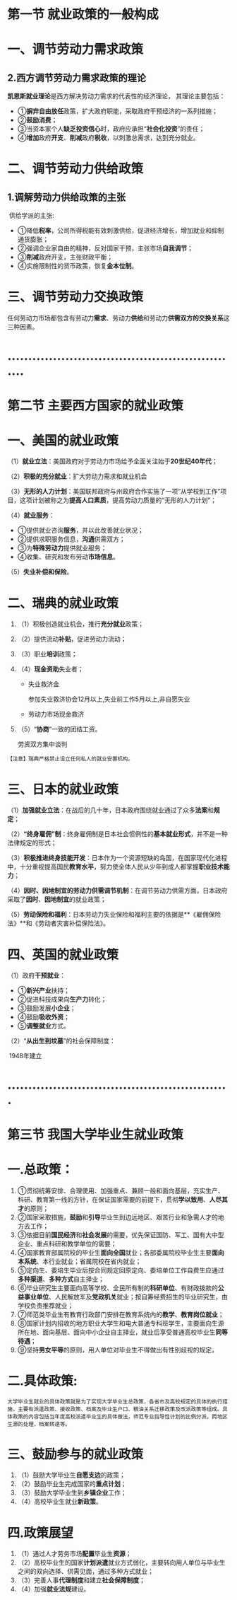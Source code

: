 # **第一节 就业政策的一般构成**

# 一、调节劳动力需求政策

## 2.西方调节劳动力需求政策的理论

**凯恩斯就业理论**是西方解决劳动力需求的代表性的经济理论，  其理论主要包括：

- ①**摒弃自由放任**政策，扩大政府职能，采取政府干预经济的一系列措施；
- ②**鼓励消费**；
- ③当资本家个人**缺乏投资信心**时，政府应承担“**社会化投资**”的责任；
- ④**增加**政府**开支**、**削减**政府**税收**，以刺激总需求，达到充分就业。

# 二、调节劳动力供给政策

## 1.调解劳动力供给政策的主张

​      供给学派的主张:

-  ①降低**税率**，公司所得税能有效刺激供给，促进经济增长，增加就业和抑制通货膨胀；
- ②强调企业家自由的精神，反对国家干预，主张市场**自我调节**；
- ③**削减**政府开支，主张财政平衡；
- ④实施限制性的货币政策，恢复**金本位制**。

# 三、调节劳动力交换政策

任何劳动力市场都包含有劳动力**需求**、劳动力**供给**和劳动力**供需双方的交换关系**这三种因素。

# .........................................................

# **第二节 主要西方国家的就业政策**

# 一、美国的就业政策

（1）**就业立法**：美国政府对于劳动力市场给予全面关注始于**20世纪40年代**；

（2）**积极的充分就业**：扩大劳动力需求和就业机会

（3）**无形的人力计划**：美国联邦政府与州政府合作实施了一项“从学校到工作”项目，这项计划被称之为**提高人口素质**，提高劳动力质量的“无形的人力计划”；

（4）**就业服务**：

- ①提供就业咨询**服务**，并以此改善就业状况；
- ②提供求职服务信息，**沟通**供需双方；
- ③为**特殊劳动力**提供就业服务；
- ④收集、研究和发布劳动**市场信息**。

（5）**失业补偿和保险**。

# 二、瑞典的就业政策

1. （1）积极创造就业机会，推行**充分就业**政策；

2. （2）提供流动**补贴**，促进劳动力流动；

3. （3）职业**培训**政策；

4. （4）**现金资助**失业者；

   - 失业救济金

     参加失业救济协会12月以上,失业前工作5月以上,非自愿失业

   - 劳动力市场现金救济

5. （5）“**协商**”一致的团结工资。

   劳资双方集中谈判

~~~
【注意】瑞典严格禁止设立任何私人的就业安置机构。
~~~

# 三、日本的就业政策

（1）**加强就业立法**：在战后的几十年，日本政府围绕就业通过了众多**法案**和**规定**；

（2）**“终身雇佣”制**：终身雇佣制是日本社会惯例性的**基本就业形式**，并不是一种法律规定的形式；

（3）**积极推进终身技能开发**：日本作为一个资源短缺的岛国，在国家现代化进程中，十分重视提高国民**教育水平**，努力使全体人民从少年到成人都掌握**职业技术能力**；

（4）**因时、因地制宜的劳动力供需调节机制**：在调节劳动力供需方面，日本政府采取了**因时**、**因地制宜**的就业政策；

（5）**劳动保险和福利**：日本劳动力失业保险和福利主要的依据是**《雇佣保险法》**和《劳动者灾害补偿保险法》。

# 四、英国的就业政策

（1）政府**干预就业**：

- ①**新兴产业**扶持；
- ②促进科技成果向**生产力**转化；
- ③鼓励发展**小企业**；
- ④鼓励**吸收外资**；
- ⑤**调整就业**方式。

（2）“**从出生到坟墓**”的社会保障制度：

​     1948年建立

# ......................................................

# **第三节 我国大学毕业生就业政策**

# 一.**总政策**：

1. ①贯彻统筹安排、合理使用、加强重点、兼顾一般和面向基层，充实生产、科研、教育第一线的方针，在保证国家需要的前提下，贯彻**学以致用**、**人尽其才**的原则；
2. ②国家采取措施，**鼓励**和**引导**毕业生到边远地区、艰苦行业和急需人才的地方去工作；
3. ③依据目前**国民经济**和**社会发展**的需要，优先保证国防、军工、国有大中型企业、重点科研和教学单位的需要；
4. ④国家教育部属院校的毕业生**面向全国**就业；各部委属院校毕业生主要**面向本系统**、本行业就业；省属院校在省内就业；
5. ⑤定向生、委培生毕业后按合同规定回原定向、委培单位工作自费生应通过**多种渠道**、**多种方式**自主择业；
6. ⑥毕业研究生主要面向高等学校、全民所有制的**科研单位**、有财政拨款的**公益事业单位**、人民解放军及**党政机关**就业；按自筹经费招生的毕业研究生，由学校负责推荐就业；
7. ⑦师范类毕业生有教育行政部门安排在教育系统内的**教学**、**教育岗位就业**；
8. ⑧国家计划内招收的地方职业大学生和电大普通专科班学生，主要面向生源所在地、面向基层、面向中小企业自主择业，就业后享受普通高校毕业生**同等待遇**；
9. ⑨坚持**男女平等**的原则，用人单位对毕业生不得做出有性别歧视的规定。

# 二.具体政策:

~~~
大学毕业生就业的具体政策就是为了实现大学毕业生总政策，各省市及高校规定的具体的执行措施，主要有派遣政策、接收政策、档案及毕业生户口、粮油关系迁移政策及改派政策等组成。具体政策的内容包括当年度高校派遣毕业生的具体做法，师范专业指导性计划的比例分派，跨地区生源的处理，档案转递等。
~~~

# 三、鼓励参与的就业政策

1. （1）鼓励大学毕业生**自愿支边**的政策；
2. （2）鼓励毕业生完成国家的**重点计划**；
3. （3）鼓励大学毕业生到**乡镇企业**工作；
4. （4）高校毕业生就业**新政策**。

# 四.政策展望

1. （1）通过人才劳务市场**配置**毕业生**资源**；
2. （2）高校毕业生的国家**计划派遣**就业方式弱化，主要转向用人单位与毕业生之间的双向选择、供需见面，通过多种方式就业；
3. （3）完善人事**代理制度**和建立**社会保障制度**；
4. （4）加强**就业法规**建设。
